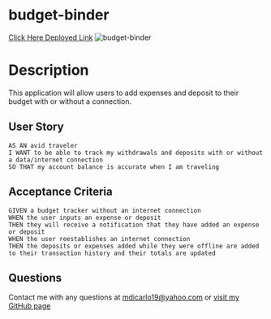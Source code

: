 # budget-binder

[Click Here Deployed Link]()
![budget-binder]()

# Description
This application will allow users to add expenses and deposit to their budget with or without a connection.

## User Story
```
AS AN avid traveler
I WANT to be able to track my withdrawals and deposits with or without a data/internet connection
SO THAT my account balance is accurate when I am traveling 
```

## Acceptance Criteria
```
GIVEN a budget tracker without an internet connection
WHEN the user inputs an expense or deposit
THEN they will receive a notification that they have added an expense or deposit
WHEN the user reestablishes an internet connection
THEN the deposits or expenses added while they were offline are added to their transaction history and their totals are updated
```

## Questions
Contact me with any questions at <mdicarlo19@yahoo.com> or [visit my GitHub page](https://github.com/marikadicarlo)